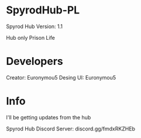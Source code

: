 # SpyrodHub-PL

Spyrod Hub Version: 1.1

Hub only Prison Life

# Developers

Creator: Euronymou5
Desing UI: Euronymou5
# Info

I'll be getting updates from the hub

Spyrod Hub Discord Server: discord.gg/fmdxRKZHEb
